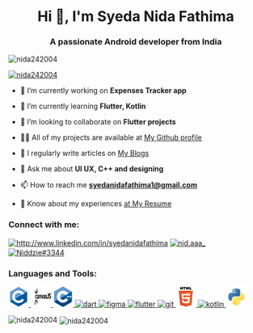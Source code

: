 <h1 align="center">Hi 👋, I'm Syeda Nida Fathima</h1>
<h3 align="center">A passionate Android developer from India</h3>

<p align="left"> <img src="https://komarev.com/ghpvc/?username=nida242004&label=Profile%20views&color=ff85dc&style=plastic" alt="nida242004" /> </p>

<p align="left"> <a href="https://github.com/ryo-ma/github-profile-trophy"><img src="https://github-profile-trophy.vercel.app/?username=nida242004" alt="nida242004" /></a> </p>

- 🔭 I’m currently working on **Expenses Tracker app**

- 🌱 I’m currently learning **Flutter, Kotlin**

- 👯 I’m looking to collaborate on **Flutter projects**

- 👨‍💻 All of my projects are available at [My Github profile ](https://github.com/nida242004)

- 📝 I regularly write articles on [My Blogs](https://brialliancebarn.blogspot.com/)

- 💬 Ask me about **UI UX, C++ and designing**

- 📫 How to reach me **syedanidafathima1@gmail.com**

- 📄 Know about my experiences [at My Resume](https://drive.google.com/file/d/10E4-90VHl3VIavctZwj6hMrLfczPGm1_/view?usp=drivesdk)

<h3 align="left">Connect with me:</h3>
<p align="left">
<a href="https://linkedin.com/in/http://www.linkedin.com/in/syedanidafathima" target="blank"><img align="center" src="https://raw.githubusercontent.com/rahuldkjain/github-profile-readme-generator/master/src/images/icons/Social/linked-in-alt.svg" alt="http://www.linkedin.com/in/syedanidafathima" height="30" width="40" /></a>
<a href="https://instagram.com/nid.aaa_" target="blank"><img align="center" src="https://raw.githubusercontent.com/rahuldkjain/github-profile-readme-generator/master/src/images/icons/Social/instagram.svg" alt="nid.aaa_" height="30" width="40" /></a>
<a href="https://discord.gg/Niddzie#3344" target="blank"><img align="center" src="https://raw.githubusercontent.com/rahuldkjain/github-profile-readme-generator/master/src/images/icons/Social/discord.svg" alt="Niddzie#3344" height="30" width="40" /></a>
</p>

<h3 align="left">Languages and Tools:</h3>
<p align="left"> <a href="https://www.cprogramming.com/" target="_blank" rel="noreferrer"> <img src="https://raw.githubusercontent.com/devicons/devicon/master/icons/c/c-original.svg" alt="c" width="40" height="40"/> </a> <a href="https://canvasjs.com" target="_blank" rel="noreferrer"> <img src="https://raw.githubusercontent.com/Hardik0307/Hardik0307/master/assets/canvasjs-charts.svg" alt="canvasjs" width="40" height="40"/> </a> <a href="https://www.w3schools.com/cpp/" target="_blank" rel="noreferrer"> <img src="https://raw.githubusercontent.com/devicons/devicon/master/icons/cplusplus/cplusplus-original.svg" alt="cplusplus" width="40" height="40"/> </a> <a href="https://dart.dev" target="_blank" rel="noreferrer"> <img src="https://www.vectorlogo.zone/logos/dartlang/dartlang-icon.svg" alt="dart" width="40" height="40"/> </a> <a href="https://www.figma.com/" target="_blank" rel="noreferrer"> <img src="https://www.vectorlogo.zone/logos/figma/figma-icon.svg" alt="figma" width="40" height="40"/> </a> <a href="https://flutter.dev" target="_blank" rel="noreferrer"> <img src="https://www.vectorlogo.zone/logos/flutterio/flutterio-icon.svg" alt="flutter" width="40" height="40"/> </a> <a href="https://git-scm.com/" target="_blank" rel="noreferrer"> <img src="https://www.vectorlogo.zone/logos/git-scm/git-scm-icon.svg" alt="git" width="40" height="40"/> </a> <a href="https://www.w3.org/html/" target="_blank" rel="noreferrer"> <img src="https://raw.githubusercontent.com/devicons/devicon/master/icons/html5/html5-original-wordmark.svg" alt="html5" width="40" height="40"/> </a> <a href="https://kotlinlang.org" target="_blank" rel="noreferrer"> <img src="https://www.vectorlogo.zone/logos/kotlinlang/kotlinlang-icon.svg" alt="kotlin" width="40" height="40"/> </a> <a href="https://www.python.org" target="_blank" rel="noreferrer"> <img src="https://raw.githubusercontent.com/devicons/devicon/master/icons/python/python-original.svg" alt="python" width="40" height="40"/> </a> </p>

<p><img align="left" src="https://github-readme-stats.vercel.app/api/top-langs?username=nida242004&show_icons=true&theme=merko&title_color=ff9ed3&text_color=ffffff&locale=en&layout=compact" alt="nida242004" /></p>

<p>&nbsp;<img align="center" src="https://github-readme-stats.vercel.app/api?username=nida242004&show_icons=true&theme=merko&title_color=ff91e4&text_color=ffffff&locale=en" alt="nida242004" /></p>


